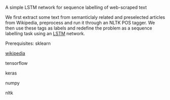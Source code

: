 A simple LSTM network for sequence labelling of web-scraped text 

We first extract some text from semanticlaly related and preselected articles from Wikipedia, preprocess and run it through an 
NLTK POS tagger. We then use these tags as labels and redefine the problem as a sequence labelling task using an [LSTM](https://en.wikipedia.org/wiki/Long_short-term_memory) network.


Prerequisites:
sklearn

[wikipedia ](https://pypi.python.org/pypi/wikipedia/)

tensorflow

keras 

numpy 

nltk 

